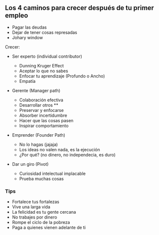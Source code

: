 ## Los 4 caminos para crecer después de tu primer empleo

- Pagar las deudas
- Dejar de tener cosas represadas
- Johary window


[](../_assets/johari.png)

Crecer:
- Ser experto (individual contributor)
  - Dunning Kruger Effect
  - Aceptar lo que no sabes
  - Enfocar tu aprendizaje (Profundo o Ancho)
  - Empatía

- Gerente (Manager path)
  - Colaboración efectiva
  - Desarrollar otros **
  - Preservar y enfocarse
  - Absorber incertidumbre
  - Hacer que las cosas pasen
  - Inspirar comportamiento


- Emprender (Founder Path)
  - No lo hagas (jajaja)
  - Los ideas no valen nada, es la ejecución
  - ¿Por qué? (no dinero, no independecia, es duro)

- Dar un giro (Pivot)
  - Curiosidad intelectual implacable
  - Prueba muchas cosas
  
### Tips
* Fortalece tus fortalezas
* Vive una larga vida
* La felicidad es tu gente cercana
* No trabajes por dinero
* Rompe el ciclo de la pobreza
* Paga a quienes vienen adelante de ti

